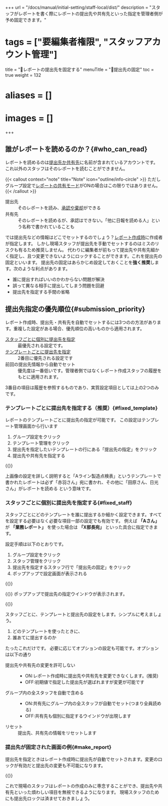 +++
url = "/docs/manual/initial-setting/staff-local/dist/"
description = "スタッフがレポートを書く際にレポートの提出先や共有先といった指定を管理者側が予め固定できます。"
# tags = ["要編集者権限", "スタッフアカウント管理"]
title = "🔐レポートの提出先を固定する"
menuTitle = "🔐提出先の固定"
toc = true
weight = 132
# aliases = []
# images = []
+++

## 誰がレポートを読めるのか？{#who_can_read}

レポートを読めるのは[提出先か共有先](/docs/manual/write-report/dist/)に名前が含まれているアカウントです。
これ以外のスタッフはそのレポートを読むことができません。

{{< callout context="note" title="Note" icon="outline/info-circle" >}}
ただしグループ設定で[レポートの共有モード](/docs/manual/initial-setting/setting-group/#reportShare)がONの場合はこの限りではありません。
{{< /callout >}}

<dl class="basic">
<dt>提出先</dt>
<dd>そのレポートを読み、<a href="/docs/manual/read-report/state/#agree">承認や棄却</a>ができる</dd>
<dt>共有先</dt>
<dd>そのレポートを読めるが、承認はできない。「他に日報を読める人」という名称で書かれていることも</dd>
</dl>

では提出先などの情報はどこでセットするのでしょう？[レポート作成時](/docs/manual/write-report/write/#dist)に作成者が指定します。
しかし現場スタッフが提出先を手動でセットするのはミスのリスクも有るため推奨しません。
代わりに編集者が前もって提出先や共有先細かく指定し、且つ変更できないようにロックすることができます。これを提出先の固定といいます。
提出先の固定はあらかじめ設定しておくことを**強く推奨**します。次のような利点があります。

- 誰に提出すればいいのかわからない問題が解決
- 誤って異なる相手に提出してしまう問題を回避
- 提出先を指定する手間の省略

## 提出先指定の優先順位{#submission_priority}

レポート作成時、提出先・共有先を自動でセットするには3つのの方法があります。重複した設定がある場合、優先順位の高いものから適用されます。

<dl class="basic">
<dt><a href="#fixed_staff">スタッフごとに個別に提出先を指定</a></dt>
<dd>最優先される設定です。</dd>
<dt><a href="#fixed_template">テンプレートごとに提出先を指定</a></dt>
<dd>2番目に優先される設定です</dd>
<dt>前回の提出先情報から自動でセット</dt>
<dd>優先度は一番低いです。管理者側ではなくレポート作成スタッフの履歴をもとに適用されます。</dd>
</dl>

3番目の項目は履歴を参照するものであり、実質設定項目としては上の2つのみです。

### テンプレートごとに提出先を指定する（推奨）{#fixed_template}

レポートのテンプレートごとに提出先の指定が可能です。
この設定はテンプレート管理画面から行います

1. グループ設定をクリック
1. テンプレート管理をクリック
1. 提出先を指定したいテンプレートの行にある「提出先の指定」をクリック
1. 提出先や共有先を指定する

{{<iTablet filename="template-dist-lock" msg="テンプレート単位で提出先の固定をするよっ" alice="shield">}}

上画像の設定を詳しく説明すると「Aライン製造点検表」というテンプレートで書かれたレポートは必ず「赤羽さん」宛に書かれ、その他に「田原さん、日光さん」がレポートを読める という意味です。

### スタッフごとに個別に提出先を指定する{#fixed_staff}

スタッフごとにどのテンプレートを誰に提出するか細かく設定できます。すべてを設定する必要はなく必要な項目一部の設定でも有効です。
例えば **「Aさん」** が **「業務レポート」** を使った場合は **「X部長宛」** といった具合に指定できます。

設定手順は以下のとおりです。

1. グループ設定をクリック
1. スタッフ管理をクリック
1. 提出先を指定するスタッフ行で「提出先の固定」をクリック
1. ポップアップで設定画面が表示される

{{<icatch filename="dist-setting2" msg="レポート提出先を固定すれば間違えて他の人に提出するミスも０！" alice="shield">}}

{{<nextArrow>}}
ポップアップで提出先の指定ウインドウが表示されます。

{{<icatch filename="dist-detail2" msg="【誰が】【どのテンプレートを使ったとき】【誰に出すのか】を決めよう" alice="shield">}}

スタッフごとに、テンプレートと提出先の設定をします。シンプルに考えましょう。

1. どのテンプレートを使ったときに、
2. 誰あてに提出するのか

たったこれだけです。
必要に応じてオプションの設定も可能です。オプションは以下の通り

<dl class="basic">
  <dt>提出先や共有先の変更を許可しない</dt>
  <dd><ul><li>ON:レポート作成時に提出先や共有先を変更できなくします。(推奨)</li><li>OFF:初期値で指定した提出先が選ばれますが変更が可能です</li></ul></dd>
  <dt>グループ内の全スタッフを自動で含める</dt>
  <dd><ul><li>ON:共有先にグループ内の全スタッフが自動でセット(つまり全員読める)</li><li>OFF:共有先も個別に指定するウインドウが出現します</li></ul></dd>
  <dt>リセット</dt>
  <dd>提出先、共有先の情報をリセットします</dd>
</dl>

### 提出先が固定された画面の例{#make_report}

提出先を指定ときはレポート作成時に提出先が自動でセットされます。変更のロックが有効だと提出先の変更も不可能になります。

{{<icatch filename="dist-locked" msg="ちゃんと固定化されているのがわかるね" alice="ok">}}

これで現場のスタッフはレポートの作成のみに専念することができ、提出先や共有先といった煩わしい項目を無視できるようになります。
現場スタッフのためにも提出先ロックは済ませておきましょう。
